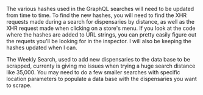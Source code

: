 The various hashes used in the GraphQL searches will need to be updated from time to time.
To find the new hashes, you will need to find the XHR requests made during a search for dispensaries by distance, as well as the XHR request made when clicking on a store's menu.
If you look at the code where the hashes are added to URL strings, you can pretty easily figure out the requets you'll be looking for in the inspector.
I will also be keeping the hashes updated when I can.

The Weekly Search, used to add new dispensaries to the data base to be scrapped, currenty is giving me issues when trying a huge search distance like 35,000.
You may need to do a few smaller searches with specific location parameters to populate a data base with the dispensaries you want to scrape.
